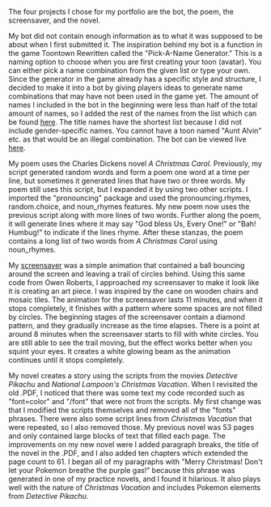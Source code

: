 The four projects I chose for my portfolio are the bot, the poem, the screensaver, and the novel.

My bot did not contain enough information as to what it was supposed to be about when I first submitted it.  The inspiration behind my bot
is a function in the game Toontown Rewritten called the "Pick-A-Name Generator."  This is a naming option to choose when you are first
creating your toon (avatar).  You can either pick a name combination from the given list or type your own.  Since the generator in the game
already has a specific style and structure, I decided to make it into a bot by giving players ideas to generate name combinations that
may have not been used in the game yet.  The amount of names I included in the bot in the beginning were less than half of the total amount of names, so I added the rest of the names from the list which can be found <a href="http://www.mmocentralforums.com/forums/showthread.php?t=341265" target="_blank">here</a>.  The title names have the shortest list because I did not include gender-specific names.  You cannot have a toon named "Aunt Alvin" etc. as that would be an illegal combination.  The bot can be viewed live <a href="https://twitter.com/ToontownNameBot" target="_blank">here</a>.

My poem uses the Charles Dickens novel <i>A Christmas Carol</i>.  Previously, my script generated random words and form a poem one word at a time per line, but sometimes it generated lines that have two or three words.  My poem still uses this script, but I expanded it by using two other scripts.  I imported the "pronouncing" package and used the pronouncing.rhymes, random.choice, and noun_rhymes features.  My new poem now uses the previous script along with more lines of two words.  Further along the poem, it will generate lines where it may say "God bless Us, Every One!" or "Bah! Humbug!" to indicate if the lines rhyme.  After these stanzas, the poem contains a long list of two words from <i>A Christmas Carol</i> using noun_rhymes.

My <a href="https://editor.p5js.org/ChloeCassandra/full/ZXO0rN6g7" target="_blank">screensaver</a> was a simple animation that contained a ball bouncing around the screen and leaving a trail of circles behind.  Using this same code from Owen Roberts, I approached my screensaver to make it look like it is creating an art piece.  I was inspired by the cane on wooden chairs and mosaic tiles.  The animation for the screensaver lasts 11 minutes, and when it stops completely, it finishes with a pattern where some spaces are not filled by circles.  The beginning stages of the screensaver contain a diamond pattern, and they gradually increase as the time elapses.  There is a point at around 8 minutes when the screensaver starts to fill with white circles.  You are still able to see the trail moving, but the effect works better when you squint your eyes.  It creates a white glowing beam as the animation continues until it stops completely.

My novel creates a story using the scripts from the movies <i>Detective Pikachu</i> and <i>National Lampoon's Christmas Vacation</i>.  When
I revisited the old .PDF, I noticed that there was some text my code recorded such as "font=color" and "/font" that were not from the scripts.  My first change was that I modified the scripts themselves and removed all of the "fonts" phrases.  There were also some script lines from <i>Christmas Vacation</i> that were repeated, so I also removed those.  My previous novel was 53 pages and only contained large blocks of text that filled each page.  The improvements on my new novel were I added paragraph breaks, the title of the novel in the .PDF, and I also added ten chapters which extended the page count to 61.  I began all of my paragraphs with "Merry Christmas!  Don't let your Pokemon breathe the purple gas!" because this phrase was generated in one of my practice novels, and I found it hilarious.  It also plays well with the nature of <i>Christmas Vacation</i> and includes Pokemon elements from <i>Detective Pikachu</i>.
